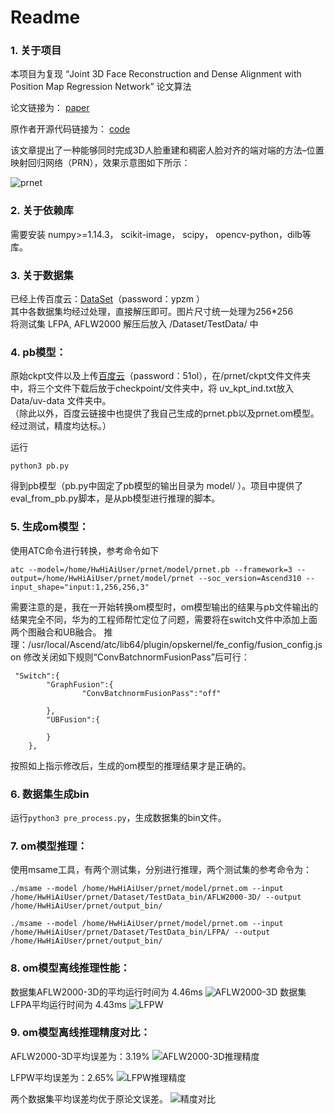 # Readme

### 1. 关于项目
本项目为复现 “Joint 3D Face Reconstruction and Dense Alignment with Position Map Regression Network” 论文算法  

论文链接为： [paper](https://openaccess.thecvf.com/content_ECCV_2018/papers/Yao_Feng_Joint_3D_Face_ECCV_2018_paper.pdf)  

原作者开源代码链接为： [code](https://github.com/YadiraF/PRNet)  

该文章提出了一种能够同时完成3D人脸重建和稠密人脸对齐的端对端的方法–位置映射回归网络（PRN），效果示意图如下所示：  

![prnet](https://images.gitee.com/uploads/images/2021/0818/200336_92843d93_9227151.gif "prnet.gif")


### 2. 关于依赖库

需要安装 numpy>=1.14.3， scikit-image， scipy， opencv-python，dilb等库。


### 3. 关于数据集
已经上传百度云：[DataSet](https://pan.baidu.com/s/1A8sX_aK5vazWczr8Gcwd3g)（password：ypzm ）  
其中各数据集均经过处理，直接解压即可。图片尺寸统一处理为256*256   
将测试集 LFPA,  AFLW2000  解压后放入  /Dataset/TestData/  中  



### 4. pb模型：
原始ckpt文件以及上传[百度云](https://pan.baidu.com/s/1UJ98jmwBgAPEj3803E5cpA)（password：51ol），在/prnet/ckpt文件文件夹中，将三个文件下载后放于checkpoint/文件夹中，将 uv_kpt_ind.txt放入 Data/uv-data 文件夹中。  
（除此以外，百度云链接中也提供了我自己生成的prnet.pb以及prnet.om模型。经过测试，精度均达标。）
  
运行  

```
python3 pb.py
```
得到pb模型（pb.py中固定了pb模型的输出目录为 model/ ）。项目中提供了eval_from_pb.py脚本，是从pb模型进行推理的脚本。


### 5. 生成om模型：
使用ATC命令进行转换，参考命令如下

```
atc --model=/home/HwHiAiUser/prnet/model/prnet.pb --framework=3 --output=/home/HwHiAiUser/prnet/model/prnet --soc_version=Ascend310 --input_shape="input:1,256,256,3"  
```  
  
需要注意的是，我在一开始转换om模型时，om模型输出的结果与pb文件输出的结果完全不同，华为的工程师帮忙定位了问题，需要将在switch文件中添加上面两个图融合和UB融合。
推理：/usr/local/Ascend/atc/lib64/plugin/opskernel/fe_config/fusion_config.json
修改关闭如下规则“ConvBatchnormFusionPass”后可行：  

```
 "Switch":{
        "GraphFusion":{
                "ConvBatchnormFusionPass":"off"

        },
        "UBFusion":{

        }
    },
```
按照如上指示修改后，生成的om模型的推理结果才是正确的。  


### 6. 数据集生成bin  
运行`python3 pre_process.py`，生成数据集的bin文件。


### 7. om模型推理：
使用msame工具，有两个测试集，分别进行推理，两个测试集的参考命令为：  

```
./msame --model /home/HwHiAiUser/prnet/model/prnet.om --input /home/HwHiAiUser/prnet/Dataset/TestData_bin/AFLW2000-3D/ --output /home/HwHiAiUser/prnet/output_bin/
```

```
./msame --model /home/HwHiAiUser/prnet/model/prnet.om --input /home/HwHiAiUser/prnet/Dataset/TestData_bin/LFPA/ --output /home/HwHiAiUser/prnet/output_bin/
```

### 8. om模型离线推理性能：
数据集AFLW2000-3D的平均运行时间为 4.46ms
![AFLW2000-3D](https://images.gitee.com/uploads/images/2021/0908/145254_32e4d956_9227151.png "AFLW2000-3D性能.png")
数据集LFPA平均运行时间为 4.43ms
![LFPW](https://images.gitee.com/uploads/images/2021/0908/145326_ba5f58be_9227151.png "LFPA推理性能.png")


### 9. om模型离线推理精度对比：
AFLW2000-3D平均误差为：3.19%
![AFLW2000-3D推理精度](https://images.gitee.com/uploads/images/2021/0908/153805_889a5b88_9227151.png "AFLW2000-3D推理精度.png")  
  

LFPW平均误差为：2.65%
![LFPW推理精度](https://images.gitee.com/uploads/images/2021/0908/153840_2b3c8f3f_9227151.png "LFPA推理精度.png")  
  
  

两个数据集平均误差均优于原论文误差。
![精度对比](https://images.gitee.com/uploads/images/2021/0908/145431_5bcc828a_9227151.png "精度对比.png")

